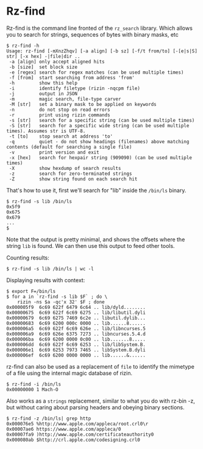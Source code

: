 # Rz-find

Rz-find is the command line fronted of the `rz_search` library. Which allows you to search for strings, sequences of bytes with binary masks, etc

```
$ rz-find -h
Usage: rz-find [-mXnzZhqv] [-a align] [-b sz] [-f/t from/to] [-[e|s|S] str] [-x hex] -|file|dir ..
 -a [align] only accept aligned hits
 -b [size]  set block size
 -e [regex] search for regex matches (can be used multiple times)
 -f [from]  start searching from address 'from'
 -h         show this help
 -i         identify filetype (rizin -nqcpm file)
 -j         output in JSON
 -m         magic search, file-type carver
 -M [str]   set a binary mask to be applied on keywords
 -n         do not stop on read errors
 -r         print using rizin commands
 -s [str]   search for a specific string (can be used multiple times)
 -S [str]   search for a specific wide string (can be used multiple times). Assumes str is UTF-8.
 -t [to]    stop search at address 'to'
 -q         quiet - do not show headings (filenames) above matching contents (default for searching a single file)
 -v         print version and exit
 -x [hex]   search for hexpair string (909090) (can be used multiple times)
 -X         show hexdump of search results
 -z         search for zero-terminated strings
 -Z         show string found on each search hit
```

That's how to use it, first we'll search for "lib" inside the `/bin/ls` binary.
```
$ rz-find -s lib /bin/ls
0x5f9
0x675
0x679
...
$
```
Note that the output is pretty minimal, and shows the offsets where the string `lib` is found. We can then use this output to feed other tools.

Counting results:

```
$ rz-find -s lib /bin/ls | wc -l
```

Displaying results with context:

```
$ export F=/bin/ls
$ for a in `rz-find -s lib $F` ; do \
    rizin -ns $a -qc'x 32' $F ; done
0x000005f9  6c69 622f 6479 6c64 .. lib/dyld........
0x00000675  6c69 622f 6c69 6275 .. lib/libutil.dyli
0x00000679  6c69 6275 7469 6c2e .. libutil.dylib...
0x00000683  6c69 6200 000c 0000 .. lib......8......
0x000006a5  6c69 622f 6c69 626e .. lib/libncurses.5
0x000006a9  6c69 626e 6375 7273 .. libncurses.5.4.d
0x000006ba  6c69 6200 0000 0c00 .. lib.......8.....
0x000006dd  6c69 622f 6c69 6253 .. lib/libSystem.B.
0x000006e1  6c69 6253 7973 7465 .. libSystem.B.dyli
0x000006ef  6c69 6200 0000 0000 .. lib......&......
```

rz-find can also be used as a replacement of `file` to identify the mimetype of a file using the internal magic database of rizin.

```
$ rz-find -i /bin/ls
0x00000000 1 Mach-O
```

Also works as a `strings` replacement, similar to what you do with rz-bin -z, but without caring about parsing headers and obeying binary sections.

```
$ rz-find -z /bin/ls| grep http
0x000076e5 %http://www.apple.com/appleca/root.crl0\r
0x00007ae6 https://www.apple.com/appleca/0
0x00007fa9 )http://www.apple.com/certificateauthority0
0x000080ab $http://crl.apple.com/codesigning.crl0
```
